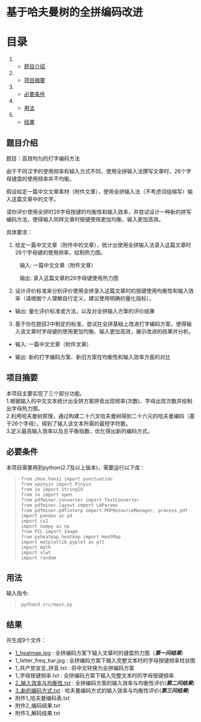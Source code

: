 # 基于哈夫曼树的全拼编码改进




# 目录
1.  * [题目介绍](#题目介绍)
2.  * [项目摘要](#项目摘要)
3.  * [必要条件](#必要条件)
4.  * [用法](#用法)
5.  * [结果](#结果)



## 题目介绍

题目：高效均匀的打字编码方法

由于不同汉字的使用频率和输入方式不同，使用全拼输入法撰写文章时，26个字母键盘的使用频率并不均衡。

假设给定一篇中文文章素材（附件文章），使用全拼输入法（不考虑词组缩写）输入这篇文章中的文字。

请你评价使用全拼时26字母按键的均衡性和输入效率，并尝试设计一种新的拼写编码方法，使得输入同样文章时按键使用更加均衡、输入更加高效。

  

具体要求：  

1. 给定一篇中文文章（附件中的文章），统计出使用全拼输入法录入这篇文章时26个字母键的使用频率，绘制热力图。  

 &emsp; &emsp; 输入: 一篇中文文章（附件文章）  

&emsp; &emsp;  输出: 录入这篇文章的26字母键使用热力图  

  

2. 设计评价标准来分别评价使用全拼录入这篇文章时的按键使用均衡性和输入效率（请根据个人理解自行定义，建议使用明确的量化指标）。  

- 输出: 量化评价标准或方法，以及对全拼输入方案的评价结果  

  

3. 基于你在题目2中制定的标准，尝试在全拼基础上改进打字编码方案，使得输入该文章时字母键的使用更加均衡、输入更加高效，展示改进的结果并分析。  

- 输入: 一篇中文文章（附件文章）  

- 输出: 新的打字编码方案、新旧方案在均衡性和输入效率方面的对比

## 项目摘要

本项目主要实现了三个部分功能。<br>
1.根据输入的中文文本统计出全拼方案拼音出现频率(次数)、字母出现次数并绘制出字母热力图。<br>
2.利用哈夫曼树原理，通过构建二十六叉哈夫曼树得到二十六元的哈夫曼编码（基于26个字母），得到了输入该文本所需的最短字符数。<br>
3.定义最高输入效率以及总平衡指数，优化得出新的编码方式。<br>

## 必要条件

本项目需要用到python(2.7及以上版本)，需要运行以下库：
>     from zhon.hanzi import punctuation
>     from xpinyin import Pinyin
>     from io import StringIO
>     from io import open
>     from pdfminer.converter import TextConverter
>     from pdfminer.layout import LAParams
>     from pdfminer.pdfinterp import PDFResourceManager, process_pdf
>     import pandas as pd
>     import cv2
>     import numpy as np
>     from PIL import Image
>     from pyheatmap.heatmap import HeatMap
>     import matplotlib.pyplot as plt
>     import math 
>     import xlwt
>     import random


## 用法

输入指令:
>     python3 src/main.py

## 结果

共生成9个文件：

- [1_heatmap.jpg](https://github.com/Jamciral/mycode2/blob/master/output/1_heatmap.jpg) : 全拼编码方案下输入文章时的键盘热力图（***第一问结果***）
- 1_letter_freq_bar.jpg : 全拼编码方案下输入完整文本时的字母按键频率柱状图
- 1_共产党宣言_拼音.txt : 将中文转换为全拼编码方案
- 1_字母按键频率.txt : 全拼编码方案下输入完整文本时的字母按键频率
- [2_输入效率与均衡性.txt](https://github.com/Jamciral/mycode2/blob/master/output/2_%E8%BE%93%E5%85%A5%E6%95%88%E7%8E%87%E4%B8%8E%E5%9D%87%E8%A1%A1%E6%80%A7.txt) : 全拼编码方案的输入效率与均衡性评价(***第二问结果***)
- [3_新的编码方式.txt](https://github.com/Jamciral/mycode2/blob/master/output/3_%E6%96%B0%E7%9A%84%E7%BC%96%E7%A0%81%E6%96%B9%E5%BC%8F.txt) : 哈夫曼编码方式的输入效率与均衡性评价(***第三问结果***)
- 附件1_哈夫曼编码表.txt
- 附件2_编码结果.txt
- 附件3_解码结果.txt


